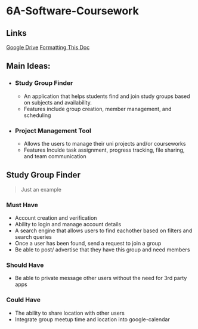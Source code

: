 # 6A-Software-Coursework

## Links

[Google Drive](https://drive.google.com/drive/folders/1LAghMLwYms_EpfWIo9vlO5SqdBx_UPvV)
[Formatting This Doc](https://docs.github.com/en/get-started/writing-on-github/getting-started-with-writing-and-formatting-on-github/basic-writing-and-formatting-syntax)

## Main Ideas:
- ### Study Group Finder
  - An application that helps students find and join study groups based on subjects and availability.
  - Features include group creation, member management, and scheduling

- ### Project Management Tool
  - Allows the users to manage their uni projects and/or courseworks
  - Features Inculde task assignment, progress tracking, file sharing, and team communication


## Study Group Finder
> Just an example

### Must Have
- Account creation and verification
- Ability to login and manage account details
- A search engine that allows users to find eachother based on filters and search queries
- Once a user has been found, send a request to join a group
- Be able to post/ advertise that they have this group and need members

### Should Have
- Be able to private message other users without the need for 3rd party apps

### Could Have
- The ability to share location with other users
- Integrate group meetup time and location into google-calendar